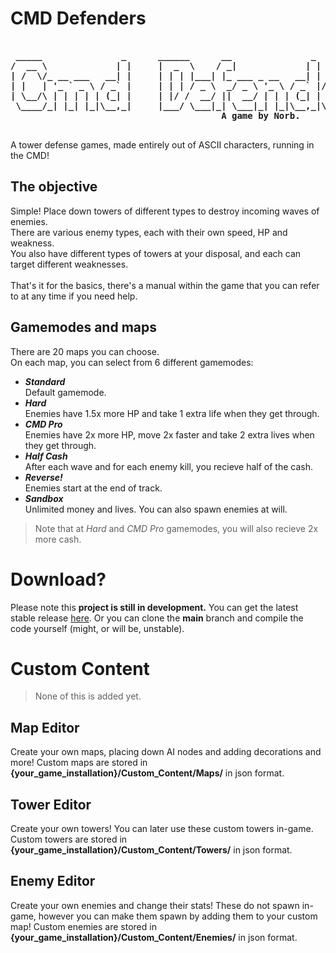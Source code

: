 <h1>CMD Defenders</h1>
<pre><b>
 _____               _      ______      __               _               
/  __ \             | |     |  _  \    / _|             | |              
| /  \/_ __ ___   __| |     | | | |___| |_ ___ _ __   __| | ___ _ __ ___ 
| |   | '_ ` _ \ / _` |     | | | / _ \  _/ _ \ '_ \ / _` |/ _ \ '__/ __|
| \__/\ | | | | | (_| |     | |/ /  __/ ||  __/ | | | (_| |  __/ |  \__ \
 \____/_| |_| |_|\__,_|     |___/ \___|_| \___|_| |_|\__,_|\___|_|  |___/
	                                    A game by Norb.
</b>
</pre>
<p>A tower defense games, made entirely out of ASCII characters, running in the CMD!</p>

<h2>The objective</h2>
<p>
  Simple! Place down towers of different types to destroy incoming waves of enemies.<br>
  There are various enemy types, each with their own speed, HP and weakness.<br>
  You also have different types of towers at your disposal, and each can target different weaknesses.<br>
  <br>That's it for the basics, there's a manual within the game that you can refer to at any time if you need help.<br>
</p>
<h2>Gamemodes and maps</h2>
<p>
  There are 20 maps you can choose.<br>
  On each map, you can select from 6 different gamemodes:<br>
  <ul>
    <li><b><i>Standard</b></i><br>Default gamemode.</li>
    <li><b><i>Hard</b></i><br>Enemies have 1.5x more HP and take 1 extra life when they get through.</li>
    <li><b><i>CMD Pro</b></i><br>Enemies have 2x more HP, move 2x faster and take 2 extra lives when they get through.</li>
    <li><b><i>Half Cash</b></i><br>After each wave and for each enemy kill, you recieve half of the cash.</li>
    <li><b><i>Reverse!</b></i><br>Enemies start at the end of track.</li>
    <li><b><i>Sandbox</b></i><br>Unlimited money and lives. You can also spawn enemies at will.</li>
  </ul>
  <blockquote>Note that at <i>Hard</i> and <i>CMD Pro</i> gamemodes, you will also recieve 2x more cash.</blockquote>
</p>

<h1>Download?</h1>
<p>
  Please note this <b>project is still in development.</b>
  You can get the latest stable release <a href="https://github.com/norbcodes/cmd-defenders/releases">here</a>.
  Or you can clone the <b>main</b> branch and compile the code yourself (might, or will be, unstable).
</p>

<h1>Custom Content</h1>
<p>
  <blockquote>None of this is added yet.</blockquote>
</p>
<h2>Map Editor</h2>
<p>
  Create your own maps, placing down AI nodes and adding decorations and more!
  Custom maps are stored in <b>{your_game_installation}/Custom_Content/Maps/</b> in json format.
</p>
<h2>Tower Editor</h2>
<p>
  Create your own towers! You can later use these custom towers in-game.
  Custom towers are stored in <b>{your_game_installation}/Custom_Content/Towers/</b> in json format.
</p>
<h2>Enemy Editor</h2>
<p>
  Create your own enemies and change their stats! These do not spawn in-game, however you can make them spawn by adding them to your custom map!
  Custom enemies are stored in <b>{your_game_installation}/Custom_Content/Enemies/</b> in json format.
</p>

